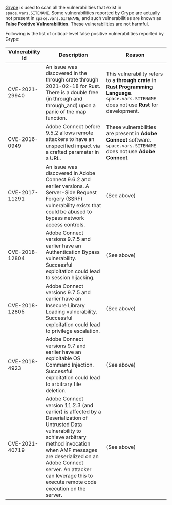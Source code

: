 [Grype](https://github.com/anchore/grype) is used to scan all the vulnerabilities that exist in <code class="expression">space.vars.SITENAME</code>. Some vulnerabilities reported by Grype are actually not present in <code class="expression">space.vars.SITENAME</code>, and such vulnerabilities are known as **False Positive Vulnerabilities**. These vulnerabilities are not harmful.

Following is the list of critical-level false positive vulnerabilities reported by Grype:

| Vulnerability Id | Description | Reason |
|-----------------|------------|--------|
| CVE-2021-29940 | An issue was discovered in the through crate through 2021-02-18 for Rust. There is a double free (in through and through_and) upon a panic of the map function. | This vulnerability refers to a **through crate** in **Rust Programming Language**. <code class="expression">space.vars.SITENAME</code> does not use **Rust** for development. |
| CVE-2016-0949 | Adobe Connect before 9.5.2 allows remote attackers to have an unspecified impact via a crafted parameter in a URL. | These vulnerabilities are present in **Adobe Connect** software. <code class="expression">space.vars.SITENAME</code> does not use **Adobe Connect**. |
| CVE-2017-11291 | An issue was discovered in Adobe Connect 9.6.2 and earlier versions. A Server-Side Request Forgery (SSRF) vulnerability exists that could be abused to bypass network access controls. | (See above) |
| CVE-2018-12804 | Adobe Connect versions 9.7.5 and earlier have an Authentication Bypass vulnerability. Successful exploitation could lead to session hijacking. | (See above) |
| CVE-2018-12805 | Adobe Connect versions 9.7.5 and earlier have an Insecure Library Loading vulnerability. Successful exploitation could lead to privilege escalation. | (See above) |
| CVE-2018-4923 | Adobe Connect versions 9.7 and earlier have an exploitable OS Command Injection. Successful exploitation could lead to arbitrary file deletion. | (See above) |
| CVE-2021-40719 | Adobe Connect version 11.2.3 (and earlier) is affected by a Deserialization of Untrusted Data vulnerability to achieve arbitrary method invocation when AMF messages are deserialized on an Adobe Connect server. An attacker can leverage this to execute remote code execution on the server. | (See above) |
